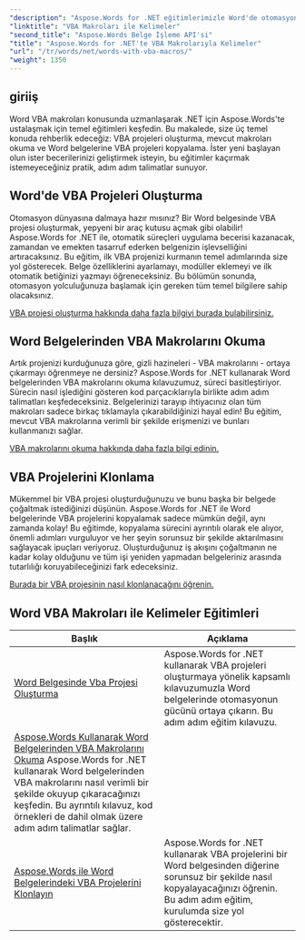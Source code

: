 ```yaml
---
"description": "Aspose.Words for .NET eğitimlerimizle Word'de otomasyonun kilidini açın. Word belgelerinde VBA makrolarını verimli bir şekilde oluşturun, okuyun ve kopyalayın."
"linktitle": "VBA Makroları ile Kelimeler"
"second_title": "Aspose.Words Belge İşleme API'si"
"title": "Aspose.Words for .NET'te VBA Makrolarıyla Kelimeler"
"url": "/tr/words/net/words-with-vba-macros/"
"weight": 1350
---
```


## giriiş

Word VBA makroları konusunda uzmanlaşarak .NET için Aspose.Words'te ustalaşmak için temel eğitimleri keşfedin. Bu makalede, size üç temel konuda rehberlik edeceğiz: VBA projeleri oluşturma, mevcut makroları okuma ve Word belgelerine VBA projeleri kopyalama. İster yeni başlayan olun ister becerilerinizi geliştirmek isteyin, bu eğitimler kaçırmak istemeyeceğiniz pratik, adım adım talimatlar sunuyor. 

## Word'de VBA Projeleri Oluşturma

Otomasyon dünyasına dalmaya hazır mısınız? Bir Word belgesinde VBA projesi oluşturmak, yepyeni bir araç kutusu açmak gibi olabilir! Aspose.Words for .NET ile, otomatik süreçleri uygulama becerisi kazanacak, zamandan ve emekten tasarruf ederken belgenizin işlevselliğini artıracaksınız. Bu eğitim, ilk VBA projenizi kurmanın temel adımlarında size yol gösterecek. Belge özelliklerini ayarlamayı, modüller eklemeyi ve ilk otomatik betiğinizi yazmayı öğreneceksiniz. Bu bölümün sonunda, otomasyon yolculuğunuza başlamak için gereken tüm temel bilgilere sahip olacaksınız. 

[VBA projesi oluşturma hakkında daha fazla bilgiyi burada bulabilirsiniz.](./creating-vba-project/)

## Word Belgelerinden VBA Makrolarını Okuma

Artık projenizi kurduğunuza göre, gizli hazineleri - VBA makrolarını - ortaya çıkarmayı öğrenmeye ne dersiniz? Aspose.Words for .NET kullanarak Word belgelerinden VBA makrolarını okuma kılavuzumuz, süreci basitleştiriyor. Sürecin nasıl işlediğini gösteren kod parçacıklarıyla birlikte adım adım talimatları keşfedeceksiniz. Belgelerinizi tarayıp ihtiyacınız olan tüm makroları sadece birkaç tıklamayla çıkarabildiğinizi hayal edin! Bu eğitim, mevcut VBA makrolarına verimli bir şekilde erişmenizi ve bunları kullanmanızı sağlar. 

[VBA makrolarını okuma hakkında daha fazla bilgi edinin.](./reading-vba-macros-word-document/)

## VBA Projelerini Klonlama

Mükemmel bir VBA projesi oluşturduğunuzu ve bunu başka bir belgede çoğaltmak istediğinizi düşünün. Aspose.Words for .NET ile Word belgelerinde VBA projelerini kopyalamak sadece mümkün değil, aynı zamanda kolay! Bu eğitimde, kopyalama sürecini ayrıntılı olarak ele alıyor, önemli adımları vurguluyor ve her şeyin sorunsuz bir şekilde aktarılmasını sağlayacak ipuçları veriyoruz. Oluşturduğunuz iş akışını çoğaltmanın ne kadar kolay olduğunu ve tüm işi yeniden yapmadan belgeleriniz arasında tutarlılığı koruyabileceğinizi fark edeceksiniz. 

[Burada bir VBA projesinin nasıl klonlanacağını öğrenin.](./clone-vba-project-word-document/)

 ## Word VBA Makroları ile Kelimeler Eğitimleri
| Başlık | Açıklama |
| --- | --- |
| [Word Belgesinde Vba Projesi Oluşturma](./creating-vba-project/) | Aspose.Words for .NET kullanarak VBA projeleri oluşturmaya yönelik kapsamlı kılavuzumuzla Word belgelerinde otomasyonun gücünü ortaya çıkarın. Bu adım adım eğitim kılavuzu.
| [Aspose.Words Kullanarak Word Belgelerinden VBA Makrolarını Okuma](./reading-vba-macros-word-document/) Aspose.Words for .NET kullanarak Word belgelerinden VBA makrolarını nasıl verimli bir şekilde okuyup çıkaracağınızı keşfedin. Bu ayrıntılı kılavuz, kod örnekleri de dahil olmak üzere adım adım talimatlar sağlar.
| [Aspose.Words ile Word Belgelerindeki VBA Projelerini Klonlayın](./clone-vba-project-word-document/) | Aspose.Words for .NET kullanarak VBA projelerini bir Word belgesinden diğerine sorunsuz bir şekilde nasıl kopyalayacağınızı öğrenin. Bu adım adım eğitim, kurulumda size yol gösterecektir.